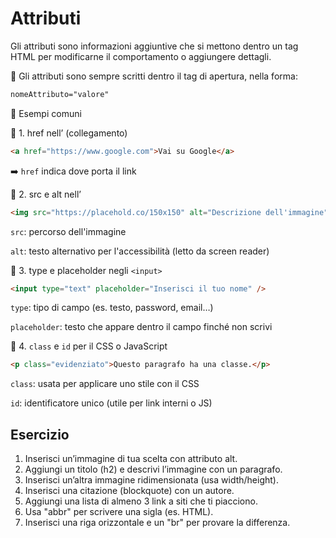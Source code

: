 # Attributi

Gli attributi sono informazioni aggiuntive che si mettono dentro un tag HTML per modificarne il comportamento o aggiungere dettagli.

📌 Gli attributi sono sempre scritti dentro il tag di apertura, nella forma:

```html
nomeAttributo="valore"
```

📘 Esempi comuni

🔹 1. href nell’<a> (collegamento)

```html
<a href="https://www.google.com">Vai su Google</a>
```

➡️ `href` indica dove porta il link

🔹 2. src e alt nell’<img>

```html
<img src="https://placehold.co/150x150" alt="Descrizione dell'immagine" />
```

`src`: percorso dell'immagine

`alt`: testo alternativo per l'accessibilità (letto da screen reader)

🔹 3. type e placeholder negli `<input>`

```html
<input type="text" placeholder="Inserisci il tuo nome" />
```

`type`: tipo di campo (es. testo, password, email…)

`placeholder`: testo che appare dentro il campo finché non scrivi

🔹 4. `class` e `id` per il CSS o JavaScript

```html
<p class="evidenziato">Questo paragrafo ha una classe.</p>
```

`class`: usata per applicare uno stile con il CSS

`id`: identificatore unico (utile per link interni o JS)

## Esercizio

1. Inserisci un’immagine di tua scelta con attributo alt.
2. Aggiungi un titolo (h2) e descrivi l’immagine con un paragrafo.
3. Inserisci un’altra immagine ridimensionata (usa width/height).
4. Inserisci una citazione (blockquote) con un autore.
5. Aggiungi una lista di almeno 3 link a siti che ti piacciono.
6. Usa "abbr" per scrivere una sigla (es. HTML).
7. Inserisci una riga orizzontale e un "br" per provare la differenza.

<!DOCTYPE html>
<html lang="it">
<head>
  <meta charset="UTF-8">
  <title>Esercizio 3 - Immagini e altro</title>
</head>
<body>
  <!-- esercizio -->
</body>
</html>
